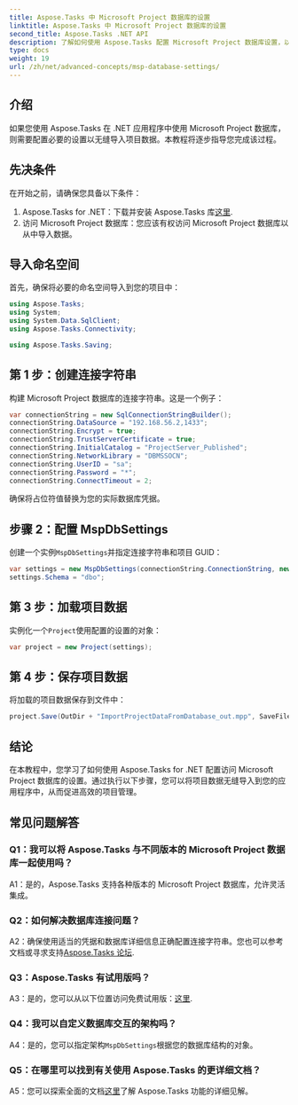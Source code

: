 ```yaml
---
title: Aspose.Tasks 中 Microsoft Project 数据库的设置
linktitle: Aspose.Tasks 中 Microsoft Project 数据库的设置
second_title: Aspose.Tasks .NET API
description: 了解如何使用 Aspose.Tasks 配置 Microsoft Project 数据库设置，以便无缝集成到 .NET 应用程序中。
type: docs
weight: 19
url: /zh/net/advanced-concepts/msp-database-settings/
---
```

## 介绍

如果您使用 Aspose.Tasks 在 .NET 应用程序中使用 Microsoft Project 数据库，则需要配置必要的设置以无缝导入项目数据。本教程将逐步指导您完成该过程。

## 先决条件

在开始之前，请确保您具备以下条件：

1.  Aspose.Tasks for .NET：下载并安装 Aspose.Tasks 库[这里](https://releases.aspose.com/tasks/net/).
2. 访问 Microsoft Project 数据库：您应该有权访问 Microsoft Project 数据库以从中导入数据。

## 导入命名空间

首先，确保将必要的命名空间导入到您的项目中：

```csharp
using Aspose.Tasks;
using System;
using System.Data.SqlClient;
using Aspose.Tasks.Connectivity;

using Aspose.Tasks.Saving;
```

## 第 1 步：创建连接字符串

构建 Microsoft Project 数据库的连接字符串。这是一个例子：

```csharp
var connectionString = new SqlConnectionStringBuilder();
connectionString.DataSource = "192.168.56.2,1433";
connectionString.Encrypt = true;
connectionString.TrustServerCertificate = true;
connectionString.InitialCatalog = "ProjectServer_Published";
connectionString.NetworkLibrary = "DBMSSOCN";
connectionString.UserID = "sa";
connectionString.Password = "*";
connectionString.ConnectTimeout = 2;
```

确保将占位符值替换为您的实际数据库凭据。

## 步骤 2：配置 MspDbSettings

创建一个实例`MspDbSettings`并指定连接字符串和项目 GUID：

```csharp
var settings = new MspDbSettings(connectionString.ConnectionString, new Guid("E6426C44-D6CB-4B9C-AF16-48910ACE0F54"));
settings.Schema = "dbo";
```

## 第 3 步：加载项目数据

实例化一个`Project`使用配置的设置的对象：

```csharp
var project = new Project(settings);
```

## 第 4 步：保存项目数据

将加载的项目数据保存到文件中：

```csharp
project.Save(OutDir + "ImportProjectDataFromDatabase_out.mpp", SaveFileFormat.Mpp);
```

## 结论

在本教程中，您学习了如何使用 Aspose.Tasks for .NET 配置访问 Microsoft Project 数据库的设置。通过执行以下步骤，您可以将项目数据无缝导入到您的应用程序中，从而促进高效的项目管理。

## 常见问题解答

### Q1：我可以将 Aspose.Tasks 与不同版本的 Microsoft Project 数据库一起使用吗？

A1：是的，Aspose.Tasks 支持各种版本的 Microsoft Project 数据库，允许灵活集成。

### Q2：如何解决数据库连接问题？

A2：确保使用适当的凭据和数据库详细信息正确配置连接字符串。您也可以参考文档或寻求支持[Aspose.Tasks 论坛](https://forum.aspose.com/c/tasks/15).

### Q3：Aspose.Tasks 有试用版吗？

 A3：是的，您可以从以下位置访问免费试用版：[这里](https://releases.aspose.com/).

### Q4：我可以自定义数据库交互的架构吗？

 A4：是的，您可以指定架构`MspDbSettings`根据您的数据库结构的对象。

### Q5：在哪里可以找到有关使用 Aspose.Tasks 的更详细文档？

 A5：您可以探索全面的文档[这里](https://reference.aspose.com/tasks/net/)了解 Aspose.Tasks 功能的详细见解。